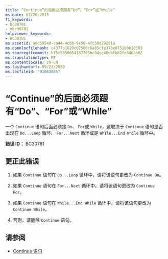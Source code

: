 ```yaml
---
title: “Continue”的后面必须跟有“Do”、“For”或“While”
ms.date: 07/20/2015
f1_keywords:
- bc30781
- vbc30781
helpviewer_keywords:
- BC30781
ms.assetid: a0d5854d-ca44-4c6b-9458-4fc50d29281a
ms.openlocfilehash: c4377b1620c02500c6a85cfe378e0751b0e10303
ms.sourcegitcommit: bf5c5850654187705bc94cc40ebfb62fe346ab02
ms.translationtype: MT
ms.contentlocale: zh-CN
ms.lasthandoff: 09/23/2020
ms.locfileid: "91063885"
---
```

# <a name="continue-must-be-followed-by-do-for-or-while"></a>“Continue”的后面必须跟有“Do”、“For”或“While”

一个 `Continue` 语句后面必须接 `Do`、 `For`或 `While`，这取决于 `Continue` 语句是否出现在 `Do...Loop` 循环、 `For...Next` 循环或是 `While...End While` 循环中。  
  
 **错误 ID：** BC30781  
  
## <a name="to-correct-this-error"></a>更正此错误  
  
1. 如果 `Continue` 语句在 `Do...Loop` 循环中，请将该语句更改为 `Continue Do`。  
  
2. 如果 `Continue` 语句在 `For...Next` 循环中，请将该语句更改为 `Continue For`。  
  
3. 如果 `Continue` 语句在 `While...End While` 循环中，请将该语句更改为 `Continue While`。  
  
4. 否则，请删除 `Continue` 语句。  
  
## <a name="see-also"></a>请参阅

- [Continue 语句](../language-reference/statements/continue-statement.md)
